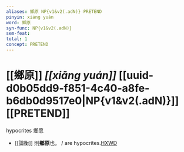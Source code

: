 ```yaml
---
aliases: 鄉原 NP{v1&v2(.adN)} PRETEND
pinyin: xiāng yuán
word: 鄉原
syn-func: NP{v1&v2(.adN)}
sem-feat: 
total: 1
concept: PRETEND 
---
```

# [[鄉原]] *[[xiāng yuán]]*  [[uuid-d0b05dd9-f851-4c40-a8fe-b6db0d9517e0|NP{v1&v2(.adN)}]] [[PRETEND]]
hypocrites 鄉愿
 - [[論衡]] 則**鄉原**也。 / are hypocrites.[HXWD](https://hxwd.org/textview.html?location=KR3j0080_tls_002-6a.27)